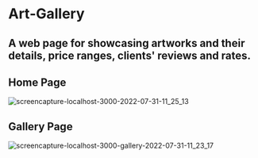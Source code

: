 # Art-Gallery
## A web page for showcasing artworks and their details, price ranges, clients' reviews and rates.

## Home Page
![screencapture-localhost-3000-2022-07-31-11_25_13](https://user-images.githubusercontent.com/58562757/182008546-38c1ad2e-1faa-4291-9383-d15090a4c01c.png)

## Gallery Page
![screencapture-localhost-3000-gallery-2022-07-31-11_23_17](https://user-images.githubusercontent.com/58562757/182008544-a1275aae-1f54-40e7-9e1e-7c4e90e71817.png)
